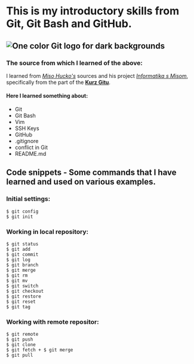 #  This is my introductory skills from Git, Git Bash and GitHub.

![One color Git logo for dark backgrounds](https://git-scm.com/images/logos/1color-orange-lightbg@2x.png)
--------------------------------

### The source from which I learned of the above:
I learned from *[Miso Hucko's](https://www.informatikasmisom.sk/)* sources and his project *[Informatika s Misom](https://www.youtube.com/@InformatikasMisom/featured)*, specifically from the part of the **[Kurz Gitu](https://www.youtube.com/playlist?list=PLNAMH_0HgWT-ey31hQqrmi_Rgr4OVWgH3)**.

#### Here I learned something about:
* Git
* Git Bash
* Vim
* SSH Keys
* GitHub
* .gitignore
* conflict in Git
* README.md

## Code snippets - Some commands that I have learned and used on various examples.

### Initial settings:

```
$ git config
$ git init
```

### Working in local repository:
```
$ git status
$ git add
$ git commit
$ git log
$ git branch
$ git merge
$ git rm
$ git mv
$ git switch
$ git checkout
$ git restore
$ git reset
$ git tag
```

### Working with remote repositor:
```
$ git remote
$ git push
$ git clone
$ git fetch + $ git merge
$ git pull
```

